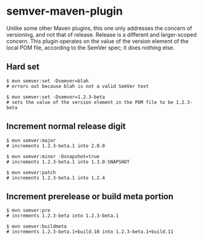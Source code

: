 # semver-maven-plugin

Unlike some other Maven plugins, this one only addresses the concern of versioning, and not that of release. Release is a different and larger-scoped concern. This plugin operates on the value of the version element of the local POM file, according to the SemVer spec; it does nothing else.


## Hard set

```
$ mvn semver:set -Dsemver=blah
# errors out because blah is not a valid SemVer text
```

```
$ mvn semver:set -Dsemver=1.2.3-beta
# sets the value of the version element in the POM file to be 1.2.3-beta
```

## Increment normal release digit

```
$ mvn semver:major
# increments 1.2.3-beta.1 into 2.0.0
```

```
$ mvn semver:minor -Dsnapshot=true
# increments 1.2.3-beta.1 into 1.3.0-SNAPSHOT
```

```
$ mvn semver:patch
# increments 1.2.3-beta.1 into 1.2.4
```

## Increment prerelease or build meta portion

```
$ mvn semver:pre
# increments 1.2.3-beta into 1.2.3-beta.1
```

```
$ mvn semver:buildmeta
# increments 1.2.3-beta.1+build.10 into 1.2.3-beta.1+build.11
```
